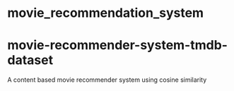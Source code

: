# movie_recommendation_system
# movie-recommender-system-tmdb-dataset
A content based movie recommender system using cosine similarity
